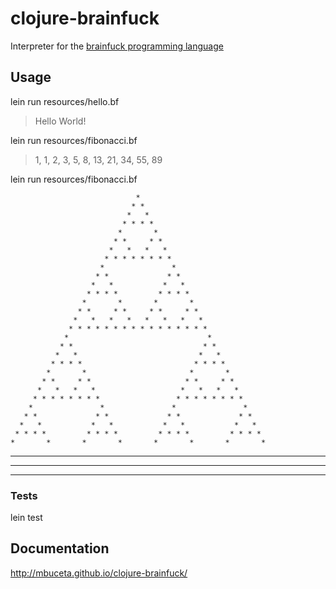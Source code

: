 # clojure-brainfuck

Interpreter for the
[brainfuck programming language](http://www.muppetlabs.com/~breadbox/bf/)

## Usage

lein run resources/hello.bf
> Hello World!

lein run resources/fibonacci.bf
> 1, 1, 2, 3, 5, 8, 13, 21, 34, 55, 89

lein run resources/fibonacci.bf
>
                                *    
                               * *    
                              *   *    
                             * * * *    
                            *       *    
                           * *     * *    
                          *   *   *   *    
                         * * * * * * * *    
                        *               *    
                       * *             * *    
                      *   *           *   *    
                     * * * *         * * * *    
                    *       *       *       *    
                   * *     * *     * *     * *    
                  *   *   *   *   *   *   *   *    
                 * * * * * * * * * * * * * * * *    
                *                               *    
               * *                             * *    
              *   *                           *   *    
             * * * *                         * * * *    
            *       *                       *       *    
           * *     * *                     * *     * *    
          *   *   *   *                   *   *   *   *    
         * * * * * * * *                 * * * * * * * *    
        *               *               *               *    
       * *             * *             * *             * *    
      *   *           *   *           *   *           *   *    
     * * * *         * * * *         * * * *         * * * *    
    *       *       *       *       *       *       *       *    
   * *     * *     * *     * *     * *     * *     * *     * *    
  *   *   *   *   *   *   *   *   *   *   *   *   *   *   *   *    
 * * * * * * * * * * * * * * * * * * * * * * * * * * * * * * * *    

### Tests

lein test

## Documentation
http://mbuceta.github.io/clojure-brainfuck/
